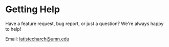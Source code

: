# Getting Help

Have a feature request, bug report, or just a question? We're always happy to help!

Email: <latistecharch@umn.edu>
